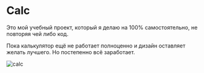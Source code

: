 # Calc

Это мой учебный проект, который я делаю на 100% самостоятельно, не повторяя чей либо код.


Пока калькулятор ещё не работает полноценно и дизайн оставляет желать лучшего. Но постепенно всё заработает.

![calc](https://user-images.githubusercontent.com/59067552/129444425-827c99d6-89f0-4e00-ac6e-236214ce183b.png)
